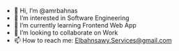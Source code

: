 - 👋 Hi, I’m @amrbahnas
- 👀 I’m interested in Software Engineering
- 🌱 I’m currently learning Frontend Web App
- 💞️ I’m looking to collaborate on Work
- 📫 How to reach me: Elbahnsawy.Services@gmail.com


<!---
amrbahnas/amrbahnas is a ✨ special ✨ repository because its `README.md` (this file) appears on your GitHub profile.
You can click the Preview link to take a look at your changes.
--->
